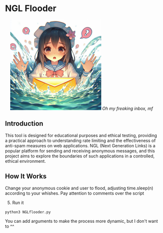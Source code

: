 # NGL Flooder

<p align="center">
  <img src="img/img.jpeg" width="300" height="300">
  <i>Oh my freaking inbox, mf</i>
</p>

## Introduction

This tool is designed for educational purposes and ethical testing, providing a practical approach to understanding rate limiting and the 
effectiveness of anti-spam measures on web applications. NGL (Next Generation Links) is a popular platform for sending and receiving anonymous 
messages, and this project aims to explore the boundaries of such applications in a controlled, ethical environment.

## How It Works

Change your anonymous cookie and user to flood, adjusting time.sleep(n) according to your whishes. Pay attention to comments over the script

5. Run it
```
python3 NGLflooder.py
```
You can add arguments to make the process more dynamic, but I don't want to ^^
